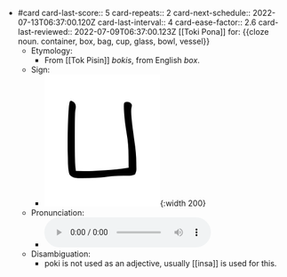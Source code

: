 - #card
  card-last-score:: 5
  card-repeats:: 2
  card-next-schedule:: 2022-07-13T06:37:00.120Z
  card-last-interval:: 4
  card-ease-factor:: 2.6
  card-last-reviewed:: 2022-07-09T06:37:00.123Z
  [[Toki Pona]] for:
  {{cloze noun. container, box, bag, cup, glass, bowl, vessel}}
	- Etymology:
		- From [[Tok Pisin]] *bokis*, from English *box*.
	- Sign:
		- ![Poki_-_sitelen_pona_in_Sonja_Lang's_handwriting.svg](../assets/Poki_-_sitelen_pona_in_Sonja_Lang's_handwriting_1657538905720_0.svg){:width 200}
	- Pronunciation:
		- ![](../assets/Toki_Pona_-_jan_Lakuse_-_poki_1657402248664_0.ogg)
	- Disambiguation:
		- poki is not used as an adjective, usually [[insa]] is used for this.